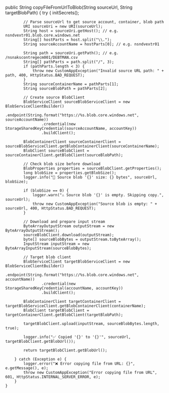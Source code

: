 public String copyFileFromUrlToBlob(String sourceUrl, String targetBlobPath) {
        try {
            initSecrets();

            // Parse sourceUrl to get source account, container, blob path
            URI sourceUri = new URI(sourceUrl);
            String host = sourceUri.getHost(); // e.g. nsndvextr01.blob.core.windows.net
            String[] hostParts = host.split("\\.");
            String sourceAccountName = hostParts[0]; // e.g. nsndvextr01

            String path = sourceUri.getPath(); // e.g. /nsnakscontregecm001/DEBTMAN.csv
            String[] pathParts = path.split("/", 3);
            if (pathParts.length < 3) {
                throw new CustomAppException("Invalid source URL path: " + path, 400, HttpStatus.BAD_REQUEST);
            }
            String sourceContainerName = pathParts[1];
            String sourceBlobPath = pathParts[2];

            // Create source BlobClient
            BlobServiceClient sourceBlobServiceClient = new BlobServiceClientBuilder()
                    .endpoint(String.format("https://%s.blob.core.windows.net", sourceAccountName))
                    .credential(new StorageSharedKeyCredential(sourceAccountName, accountKey))
                    .buildClient();

            BlobContainerClient sourceContainerClient = sourceBlobServiceClient.getBlobContainerClient(sourceContainerName);
            BlobClient sourceBlobClient = sourceContainerClient.getBlobClient(sourceBlobPath);

            // Check blob size before download
            BlobProperties properties = sourceBlobClient.getProperties();
            long blobSize = properties.getBlobSize();
            logger.info("📄 Source blob '{}' size: {} bytes", sourceUrl, blobSize);

            if (blobSize == 0) {
                logger.warn("⚠️ Source blob '{}' is empty. Skipping copy.", sourceUrl);
                throw new CustomAppException("Source blob is empty: " + sourceUrl, 400, HttpStatus.BAD_REQUEST);
            }

            // Download and prepare input stream
            ByteArrayOutputStream outputStream = new ByteArrayOutputStream();
            sourceBlobClient.download(outputStream);
            byte[] sourceBlobBytes = outputStream.toByteArray();
            InputStream inputStream = new ByteArrayInputStream(sourceBlobBytes);

            // Target blob client
            BlobServiceClient targetBlobServiceClient = new BlobServiceClientBuilder()
                    .endpoint(String.format("https://%s.blob.core.windows.net", accountName))
                    .credential(new StorageSharedKeyCredential(accountName, accountKey))
                    .buildClient();

            BlobContainerClient targetContainerClient = targetBlobServiceClient.getBlobContainerClient(containerName);
            BlobClient targetBlobClient = targetContainerClient.getBlobClient(targetBlobPath);

            targetBlobClient.upload(inputStream, sourceBlobBytes.length, true);

            logger.info("✅ Copied '{}' to '{}'", sourceUrl, targetBlobClient.getBlobUrl());

            return targetBlobClient.getBlobUrl();

        } catch (Exception e) {
            logger.error("❌ Error copying file from URL: {}", e.getMessage(), e);
            throw new CustomAppException("Error copying file from URL", 601, HttpStatus.INTERNAL_SERVER_ERROR, e);
        }
    }
